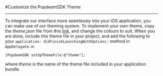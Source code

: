 #Customize the PopdeemSDK Theme

---


To integrate our interface more seamlessly into your iOS application, you can make use of our theming system. To implement your own theme, copy the *theme.json* file from this [link](https://gist.github.com/NQuinn27/df08250c6a9c7464b4e4, "Popdeem Theme"), and change the colours to suit. When you are done, include this theme file in your project, and add the following to your `application: didFinishLaunchingWithOptions:` method in `AppDelegate.m`:

	[PopdeemSDK setUpThemeFile:@"theme"];

where *theme* is the name of the theme file included in your application bundle.

